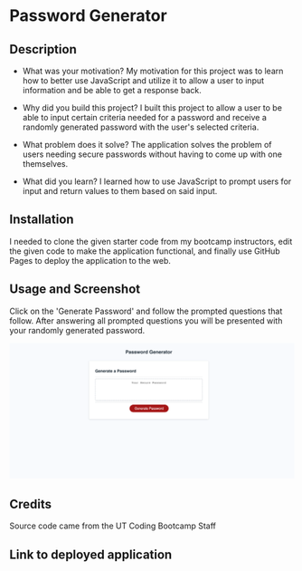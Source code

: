# Password Generator

## Description

- What was your motivation? 
My motivation for this project was to learn how to better use JavaScript and utilize it to allow a user to input information and be able to get a response back.

- Why did you build this project?
I built this project to allow a user to be able to input certain criteria needed for a password and receive a randomly generated password with the user's selected criteria.

- What problem does it solve?
The application solves the problem of users needing secure passwords without having to come up with one themselves.

- What did you learn?
I learned how to use JavaScript to prompt users for input and return values to them based on said input.


## Installation

I needed to clone the given starter code from my bootcamp instructors, edit the given code to make the application functional, and finally use GitHub Pages to deploy the application to the web.

## Usage and Screenshot

Click on the 'Generate Password' and follow the prompted questions that follow.  After answering all prompted questions you will be presented with your randomly generated password.

    
![Screenshot](assets/image/Screen%20Shot%202023-07-05%20at%209.59.21%20PM.png)
    

## Credits

Source code came from the UT Coding Bootcamp Staff


## Link to deployed application

